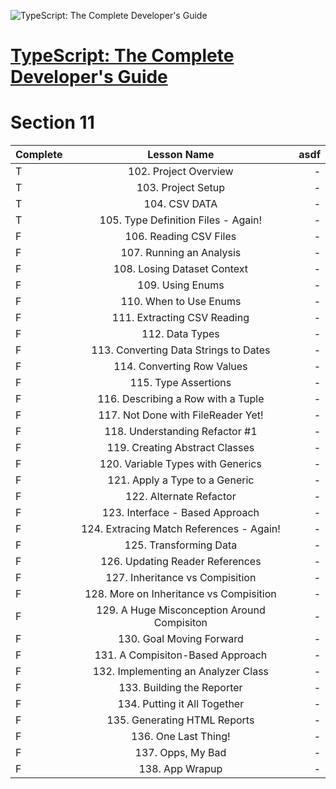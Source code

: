 ![TypeScript: The Complete Developer's Guide](https://img-b.udemycdn.com/course/240x135/2337318_abfd_5.jpg "Title")

# [TypeScript: The Complete Developer's Guide](https://www.udemy.com/course/typescript-the-complete-developers-guide/)

# Section 11

| Complete |                 Lesson Name                 | asdf |
| -------- | :-----------------------------------------: | ---: |
| T        |            102. Project Overview            |    - |
| T        |             103. Project Setup              |    - |
| T        |                104. CSV DATA                |    - |
| T        |     105. Type Definition Files - Again!     |    - |
| F        |           106. Reading CSV Files            |    - |
| F        |          107. Running an Analysis           |    - |
| F        |         108. Losing Dataset Context         |    - |
| F        |              109. Using Enums               |    - |
| F        |           110. When to Use Enums            |    - |
| F        |         111. Extracting CSV Reading         |    - |
| F        |               112. Data Types               |    - |
| F        |    113. Converting Data Strings to Dates    |    - |
| F        |         114. Converting Row Values          |    - |
| F        |            115. Type Assertions             |    - |
| F        |     116. Describing a Row with a Tuple      |    - |
| F        |     117. Not Done with FileReader Yet!      |    - |
| F        |       118. Understanding Refactor #1        |    - |
| F        |       119. Creating Abstract Classes        |    - |
| F        |      120. Variable Types with Generics      |    - |
| F        |       121. Apply a Type to a Generic        |    - |
| F        |           122. Alternate Refactor           |    - |
| F        |       123. Interface - Based Approach       |    - |
| F        |  124. Extracing Match References - Again!   |    - |
| F        |           125. Transforming Data            |    - |
| F        |       126. Updating Reader References       |    - |
| F        |       127. Inheritance vs Compisition       |    - |
| F        |   128. More on Inheritance vs Compisition   |    - |
| F        | 129. A Huge Misconception Around Compisiton |    - |
| F        |          130. Goal Moving Forward           |    - |
| F        |      131. A Compisiton-Based Approach       |    - |
| F        |     132. Implementing an Analyzer Class     |    - |
| F        |         133. Building the Reporter          |    - |
| F        |        134. Putting it All Together         |    - |
| F        |        135. Generating HTML Reports         |    - |
| F        |            136. One Last Thing!             |    - |
| F        |              137. Opps, My Bad              |    - |
| F        |               138. App Wrapup               |    - |
